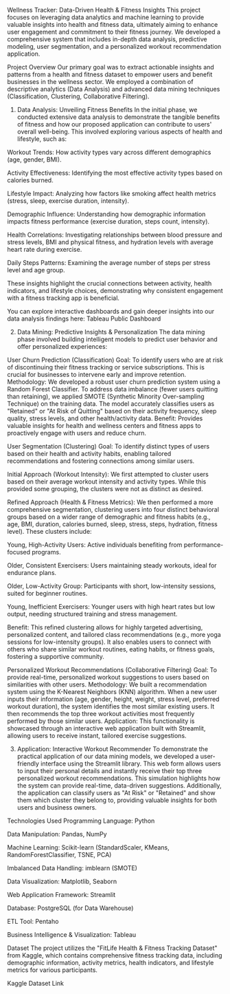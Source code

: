 Wellness Tracker: Data-Driven Health & Fitness Insights
This project focuses on leveraging data analytics and machine learning to provide valuable insights into health and fitness data, ultimately aiming to enhance user engagement and commitment to their fitness journey. We developed a comprehensive system that includes in-depth data analysis, predictive modeling, user segmentation, and a personalized workout recommendation application.

Project Overview
Our primary goal was to extract actionable insights and patterns from a health and fitness dataset to empower users and benefit businesses in the wellness sector. We employed a combination of descriptive analytics (Data Analysis) and advanced data mining techniques (Classification, Clustering, Collaborative Filtering).

1. Data Analysis: Unveiling Fitness Benefits
In the initial phase, we conducted extensive data analysis to demonstrate the tangible benefits of fitness and how our proposed application can contribute to users' overall well-being. This involved exploring various aspects of health and lifestyle, such as:

Workout Trends: How activity types vary across different demographics (age, gender, BMI).

Activity Effectiveness: Identifying the most effective activity types based on calories burned.

Lifestyle Impact: Analyzing how factors like smoking affect health metrics (stress, sleep, exercise duration, intensity).

Demographic Influence: Understanding how demographic information impacts fitness performance (exercise duration, steps count, intensity).

Health Correlations: Investigating relationships between blood pressure and stress levels, BMI and physical fitness, and hydration levels with average heart rate during exercise.

Daily Steps Patterns: Examining the average number of steps per stress level and age group.

These insights highlight the crucial connections between activity, health indicators, and lifestyle choices, demonstrating why consistent engagement with a fitness tracking app is beneficial.

You can explore interactive dashboards and gain deeper insights into our data analysis findings here:
Tableau Public Dashboard

2. Data Mining: Predictive Insights & Personalization
The data mining phase involved building intelligent models to predict user behavior and offer personalized experiences:

User Churn Prediction (Classification)
Goal: To identify users who are at risk of discontinuing their fitness tracking or service subscriptions. This is crucial for businesses to intervene early and improve retention.
Methodology: We developed a robust user churn prediction system using a Random Forest Classifier. To address data imbalance (fewer users quitting than retaining), we applied SMOTE (Synthetic Minority Over-sampling Technique) on the training data. The model accurately classifies users as "Retained" or "At Risk of Quitting" based on their activity frequency, sleep quality, stress levels, and other health/activity data.
Benefit: Provides valuable insights for health and wellness centers and fitness apps to proactively engage with users and reduce churn.

User Segmentation (Clustering)
Goal: To identify distinct types of users based on their health and activity habits, enabling tailored recommendations and fostering connections among similar users.

Initial Approach (Workout Intensity): We first attempted to cluster users based on their average workout intensity and activity types. While this provided some grouping, the clusters were not as distinct as desired.

Refined Approach (Health & Fitness Metrics): We then performed a more comprehensive segmentation, clustering users into four distinct behavioral groups based on a wider range of demographic and fitness habits (e.g., age, BMI, duration, calories burned, sleep, stress, steps, hydration, fitness level). These clusters include:

Young, High-Activity Users: Active individuals benefiting from performance-focused programs.

Older, Consistent Exercisers: Users maintaining steady workouts, ideal for endurance plans.

Older, Low-Activity Group: Participants with short, low-intensity sessions, suited for beginner routines.

Young, Inefficient Exercisers: Younger users with high heart rates but low output, needing structured training and stress management.

Benefit: This refined clustering allows for highly targeted advertising, personalized content, and tailored class recommendations (e.g., more yoga sessions for low-intensity groups). It also enables users to connect with others who share similar workout routines, eating habits, or fitness goals, fostering a supportive community.

Personalized Workout Recommendations (Collaborative Filtering)
Goal: To provide real-time, personalized workout suggestions to users based on similarities with other users.
Methodology: We built a recommendation system using the K-Nearest Neighbors (KNN) algorithm. When a new user inputs their information (age, gender, height, weight, stress level, preferred workout duration), the system identifies the most similar existing users. It then recommends the top three workout activities most frequently performed by those similar users.
Application: This functionality is showcased through an interactive web application built with Streamlit, allowing users to receive instant, tailored exercise suggestions.

3. Application: Interactive Workout Recommender
To demonstrate the practical application of our data mining models, we developed a user-friendly interface using the Streamlit library. This web form allows users to input their personal details and instantly receive their top three personalized workout recommendations. This simulation highlights how the system can provide real-time, data-driven suggestions. Additionally, the application can classify users as "At Risk" or "Retained" and show them which cluster they belong to, providing valuable insights for both users and business owners.

Technologies Used
Programming Language: Python

Data Manipulation: Pandas, NumPy

Machine Learning: Scikit-learn (StandardScaler, KMeans, RandomForestClassifier, TSNE, PCA)

Imbalanced Data Handling: imblearn (SMOTE)

Data Visualization: Matplotlib, Seaborn

Web Application Framework: Streamlit

Database: PostgreSQL (for Data Warehouse)

ETL Tool: Pentaho

Business Intelligence & Visualization: Tableau

Dataset
The project utilizes the "FitLife Health & Fitness Tracking Dataset" from Kaggle, which contains comprehensive fitness tracking data, including demographic information, activity metrics, health indicators, and lifestyle metrics for various participants.

Kaggle Dataset Link